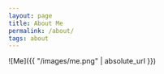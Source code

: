 ```yaml
---
layout: page
title: About Me
permalink: /about/
tags: about
---
```


![Me]({{ "/images/me.png" | absolute_url }})
